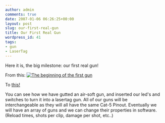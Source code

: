 ```yaml
---
author: admin
comments: true
date: 2007-01-06 06:26:25+00:00
layout: post
slug: our-first-real-gun
title: Our First Real Gun
wordpress_id: 41
tags:
- gun
- LaserTag
---
```


Here it is, the big milestone: our first real gun!

From this:
[![The beginning of the first gun](/uploads/dcam0069.thumbnail.JPG)](/uploads/dcam0069.JPG)

To [this!](https://xkyle.com/video/gun.mov)

You can see how we have gutted an air-soft gun, and inserted our led's and switches to turn it into a lasertag gun. All of our guns will be interchangeable as they will all have the same Cat-5 Pinout. Eventually we will have an array of guns and we can change their properties in software. (Reload times, shots per clip, damage per shot, etc..)
